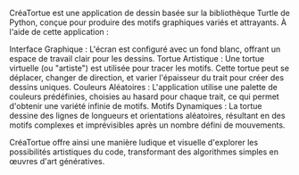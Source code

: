 CréaTortue est une application de dessin basée sur la bibliothèque Turtle de Python, conçue pour produire des motifs graphiques variés et attrayants. À l'aide de cette application :

Interface Graphique : L'écran est configuré avec un fond blanc, offrant un espace de travail clair pour les dessins.
Tortue Artistique : Une tortue virtuelle (ou "artiste") est utilisée pour tracer les motifs. Cette tortue peut se déplacer, changer de direction, et varier l'épaisseur du trait pour créer des dessins uniques.
Couleurs Aléatoires : L'application utilise une palette de couleurs prédéfinies, choisies au hasard pour chaque trait, ce qui permet d'obtenir une variété infinie de motifs.
Motifs Dynamiques : La tortue dessine des lignes de longueurs et orientations aléatoires, résultant en des motifs complexes et imprévisibles après un nombre défini de mouvements.

CréaTortue offre ainsi une manière ludique et visuelle d'explorer les possibilités artistiques du code, transformant des algorithmes simples en œuvres d'art génératives.
